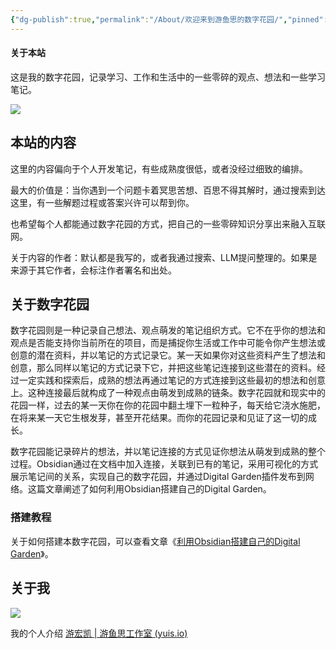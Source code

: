 ```yaml
---
{"dg-publish":true,"permalink":"/About/欢迎来到游鱼思的数字花园/","pinned":true,"tags":["数字花园","gardenEntry","gardenEntry"],"created":"2024-03-04T02:11:09.531+08:00","updated":"2024-03-20T23:16:08.294+08:00"}
---
```


#### 关于本站

这是我的数字花园，记录学习、工作和生活中的一些零碎的观点、想法和一些学习笔记。

![](/img/user/Z-attach/Yuis_Digital_Garden.png)

## 本站的内容

这里的内容偏向于个人开发笔记，有些成熟度很低，或者没经过细致的编排。

最大的价值是：当你遇到一个问题卡着冥思苦想、百思不得其解时，通过搜索到达这里，有一些解题过程或答案兴许可以帮到你。

也希望每个人都能通过数字花园的方式，把自己的一些零碎知识分享出来融入互联网。

关于内容的作者：默认都是我写的，或者我通过搜索、LLM提问整理的。如果是来源于其它作者，会标注作者署名和出处。

## 关于数字花园

数字花园则是一种记录自己想法、观点萌发的笔记组织方式。它不在乎你的想法和观点是否能支持你当前所在的项目，而是捕捉你生活或工作中可能令你产生想法或创意的潜在资料，并以笔记的方式记录它。某一天如果你对这些资料产生了想法和创意，那么同样以笔记的方式记录下它，并把这些笔记连接到这些潜在的资料。经过一定实践和探索后，成熟的想法再通过笔记的方式连接到这些最初的想法和创意上。这种连接最后就构成了一种观点由萌发到成熟的链条。数字花园就和现实中的花园一样，过去的某一天你在你的花园中翻土埋下一粒种子，每天给它浇水施肥，在将来某一天它生根发芽，甚至开花结果。而你的花园记录和见证了这一切的成长。  

数字花园能记录碎片的想法，并以笔记连接的方式见证你想法从萌发到成熟的整个过程。Obsidian通过在文档中加入连接，关联到已有的笔记，采用可视化的方式展示笔记间的关系，实现自己的数字花园，并通过Digital Garden插件发布到网络。这篇文章阐述了如何利用Obsidian搭建自己的Digital Garden。

### 搭建教程

关于如何搭建本数字花园，可以查看文章《[利用Obsidian搭建自己的Digital Garden](https://blog.rahc.top/article/tech-share-mydigitalgarden.html)》。

## 关于我

![](/img/user/Z-attach/游鱼思.png)

我的个人介绍 [游宏凯 | 游鱼思工作室 (yuis.io)](https://yuis.io/cn/about)